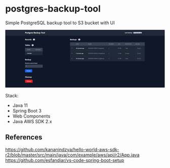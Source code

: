 # postgres-backup-tool
Simple PostgreSQL backup tool to S3 bucket with UI

![PostgreSQL backup tool screenshot](docs/postrgress-backup-tool-1.png)

Stack:
- Java 11
- Spring Boot 3
- Web Components
- Java AWS SDK 2.x 

## References

https://github.com/kananindzya/hello-world-aws-sdk-r2/blob/master/src/main/java/com/example/aws/api/r2/App.java
https://github.com/esfandiar/vs-code-spring-boot-setup

